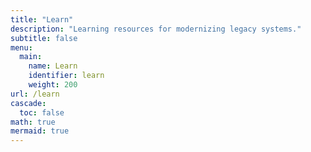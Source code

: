 ```yaml
---
title: "Learn"
description: "Learning resources for modernizing legacy systems."
subtitle: false
menu:
  main:
    name: Learn
    identifier: learn
    weight: 200
url: /learn
cascade:
  toc: false
math: true
mermaid: true
---
```


<!-- This page is intentionally left minimal. See /learn/learning/index.md for the main Learn content. -->